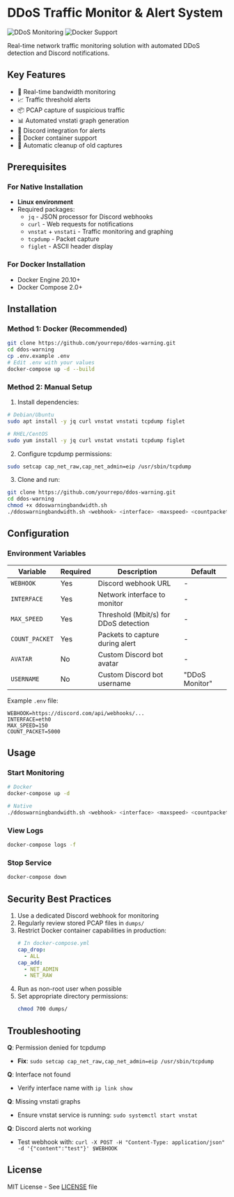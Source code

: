 # DDoS Traffic Monitor & Alert System

![DDoS Monitoring](https://img.shields.io/badge/Status-Production%20Ready-green)
![Docker Support](https://img.shields.io/badge/Docker-Supported-blue)

Real-time network traffic monitoring solution with automated DDoS detection and Discord notifications.

## Key Features

- 🚨 Real-time bandwidth monitoring
- 📈 Traffic threshold alerts
- 📦 PCAP capture of suspicious traffic
- 📊 Automated vnstati graph generation
- 🤖 Discord integration for alerts
- 🐳 Docker container support
- 🔄 Automatic cleanup of old captures

## Prerequisites

### For Native Installation
- **Linux environment**
- Required packages:
  - `jq` - JSON processor for Discord webhooks
  - `curl` - Web requests for notifications
  - `vnstat` + `vnstati` - Traffic monitoring and graphing
  - `tcpdump` - Packet capture
  - `figlet` - ASCII header display

### For Docker Installation
- Docker Engine 20.10+
- Docker Compose 2.0+

## Installation

### Method 1: Docker (Recommended)
```bash
git clone https://github.com/yourrepo/ddos-warning.git
cd ddos-warning
cp .env.example .env
# Edit .env with your values
docker-compose up -d --build
```

### Method 2: Manual Setup
1. Install dependencies:
```bash
# Debian/Ubuntu
sudo apt install -y jq curl vnstat vnstati tcpdump figlet

# RHEL/CentOS
sudo yum install -y jq curl vnstat vnstati tcpdump figlet
```

2. Configure tcpdump permissions:
```bash
sudo setcap cap_net_raw,cap_net_admin=eip /usr/sbin/tcpdump
```

3. Clone and run:
```bash
git clone https://github.com/yourrepo/ddos-warning.git
cd ddos-warning
chmod +x ddoswarningbandwidth.sh
./ddoswarningbandwidth.sh <webhook> <interface> <maxspeed> <countpacket>
```

## Configuration

### Environment Variables
| Variable | Required | Description | Default |
|----------|----------|-------------|---------|
| `WEBHOOK` | Yes | Discord webhook URL | - |
| `INTERFACE` | Yes | Network interface to monitor | - |
| `MAX_SPEED` | Yes | Threshold (Mbit/s) for DDoS detection | - |
| `COUNT_PACKET` | Yes | Packets to capture during alert | - |
| `AVATAR` | No | Custom Discord bot avatar | - |
| `USERNAME` | No | Custom Discord bot username | "DDoS Monitor" |

Example `.env` file:
```env
WEBHOOK=https://discord.com/api/webhooks/...
INTERFACE=eth0
MAX_SPEED=150
COUNT_PACKET=5000
```

## Usage

### Start Monitoring
```bash
# Docker
docker-compose up -d

# Native
./ddoswarningbandwidth.sh <webhook> <interface> <maxspeed> <countpacket>
```

### View Logs
```bash
docker-compose logs -f
```

### Stop Service
```bash
docker-compose down
```

## Security Best Practices

1. Use a dedicated Discord webhook for monitoring
2. Regularly review stored PCAP files in `dumps/`
3. Restrict Docker container capabilities in production:
   ```yaml
   # In docker-compose.yml
   cap_drop:
     - ALL
   cap_add:
     - NET_ADMIN
     - NET_RAW
   ```
4. Run as non-root user when possible
5. Set appropriate directory permissions:
   ```bash
   chmod 700 dumps/
   ```

## Troubleshooting

**Q**: Permission denied for tcpdump
- **Fix**: `sudo setcap cap_net_raw,cap_net_admin=eip /usr/sbin/tcpdump`

**Q**: Interface not found
- Verify interface name with `ip link show`

**Q**: Missing vnstati graphs
- Ensure vnstat service is running: `sudo systemctl start vnstat`

**Q**: Discord alerts not working
- Test webhook with: `curl -X POST -H "Content-Type: application/json" -d '{"content":"test"}' $WEBHOOK`

## License

MIT License - See [LICENSE](LICENSE) file

